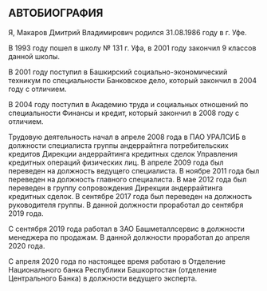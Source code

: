 ## АВТОБИОГРАФИЯ

Я, Макаров Дмитрий Владимирович родился 31.08.1986 году в г. Уфе. 

В 1993 году пошел в школу № 131 г. Уфа, в 2001 году закончил 9 классов данной школы.

В 2001 году поступил в Башкирский социально-экономический техникум по специальности Банковское дело, который закончил в 2004 году с отличием.

В 2004 году поступил в Академию труда и социальных отношений по специальности Финансы и кредит, который закончил в 2008 году с отличием.

Трудовую деятельность начал в апреле 2008 года в ПАО УРАЛСИБ в должности специалиста группы андеррайтнга потребительских кредитов Дирекции андеррайтинга кредитных сделок Управления кредитных операций физических лиц. 
В апреле 2009 года был переведен на должность ведущего специалиста. 
В ноябре 2011 года был переведен на должность главного специалиста.
В мае 2012 года был переведен в группу сопровождения Дирекции андеррайтинга кредитных сделок. 
В сентябре 2017 года был переведен на должность руководителя группы. В данной должности проработал до сентября 2019 года. 

С сентября 2019 года работал в ЗАО Башметаллсервис в должности менеджера по продажам. В данной должности проработал до апреля 2020 года.

С апреля 2020 года по настоящее время работаю в Отделение Национального банка Республики Башкортостан (отделение Центрального Банка) в должности ведущего эксперта.